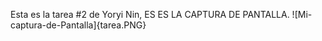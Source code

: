 Esta es la tarea #2 de Yoryi Nin, ES ES LA CAPTURA DE PANTALLA.
![Mi-captura-de-Pantalla]{tarea.PNG} 
